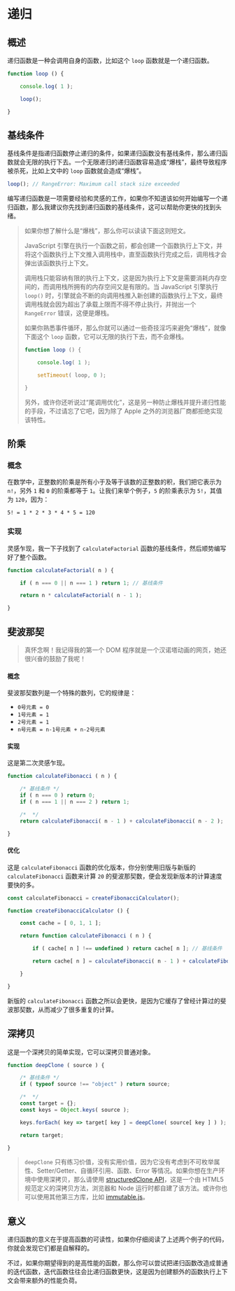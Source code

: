 # 递归

## 概述

递归函数是一种会调用自身的函数，比如这个 `loop` 函数就是一个递归函数。

```js
function loop () {

    console.log( 1 );

    loop();

}
```

## 基线条件

基线条件是指递归函数停止递归的条件，如果递归函数没有基线条件，那么递归函数就会无限的执行下去。一个无限递归的递归函数容易造成“爆栈”，最终导致程序被杀死，比如上文中的 `loop` 函数就会造成“爆栈”。

```js
loop(); // RangeError: Maximum call stack size exceeded
```

编写递归函数是一项需要经验和灵感的工作，如果你不知道该如何开始编写一个递归函数，那么我建议你先找到递归函数的基线条件，这可以帮助你更快的找到头绪。

> 如果你想了解什么是“爆栈”，那么你可以读读下面这则短文。
>
> JavaScript 引擎在执行一个函数之前，都会创建一个函数执行上下文，并将这个函数执行上下文推入调用栈中，直至函数执行完成之后，调用栈才会弹出该函数执行上下文。
>
> 调用栈只能容纳有限的执行上下文，这是因为执行上下文是需要消耗内存空间的，而调用栈所拥有的内存空间又是有限的。当 JavaScript 引擎执行 `loop()` 时，引擎就会不断的向调用栈推入新创建的函数执行上下文，最终调用栈就会因为超出了承载上限而不得不停止执行，并抛出一个 `RangeError` 错误，这便是爆栈。
>
> 如果你熟悉事件循环，那么你就可以通过一些奇技淫巧来避免“爆栈”，就像下面这个 `loop` 函数，它可以无限的执行下去，而不会爆栈。
>
> ```js
> function loop () {
> 
>     console.log( 1 );
> 
>     setTimeout( loop, 0 );
> 
> }
> ```
>
> 另外，或许你还听说过“尾调用优化”，这是另一种防止爆栈并提升递归性能的手段，不过请忘了它吧，因为除了 Apple 之外的浏览器厂商都拒绝实现该特性。

## 阶乘

### 概念

在数学中，正整数的阶乘是所有小于及等于该数的正整数的积，我们把它表示为 `n!`，另外 `1` 和 `0` 的阶乘都等于 `1`。让我们来举个例子，`5` 的阶乘表示为 `5!`，其值为 `120`，因为：

```
5! = 1 * 2 * 3 * 4 * 5 = 120
```

### 实现

灵感乍现，我一下子找到了 `calculateFactorial` 函数的基线条件，然后顺势编写好了整个函数。

```js
function calculateFactorial( n ) {

    if ( n === 0 || n === 1 ) return 1; // 基线条件

    return n * calculateFactorial( n - 1 );

}
```

## 斐波那契

> 真怀念啊！我记得我的第一个 DOM 程序就是一个汉诺塔动画的网页，她还很兴奋的鼓励了我呢！

#### 概念

斐波那契数列是一个特殊的数列，它的规律是：

- `0号元素 = 0`
- `1号元素 = 1`
- `2号元素 = 1`
- `n号元素 = n-1号元素 + n-2号元素`

#### 实现

这是第二次灵感乍现。

```js
function calculateFibonacci ( n ) {

    /* 基线条件 */
    if ( n === 0 ) return 0;
    if ( n === 1 || n === 2 ) return 1;

    /*  */
    return calculateFibonacci( n - 1 ) + calculateFibonacci( n - 2 );

}
```

#### 优化

这是 `calculateFibonacci` 函数的优化版本，你分别使用旧版与新版的 `calculateFibonacci` 函数来计算 `20` 的斐波那契数，便会发现新版本的计算速度要快的多。

```js
const calculateFibonacci = createFibonacciCalculator();

function createFibonacciCalculator () {

    const cache = [ 0, 1, 1 ];

    return function calculateFibonacci ( n ) {

        if ( cache[ n ] !== undefined ) return cache[ n ]; // 基线条件

        return cache[ n ] = calculateFibonacci( n - 1 ) + calculateFibonacci( n - 2 );

    }

}
```

新版的 `calculateFibonacci` 函数之所以会更快，是因为它缓存了曾经计算过的斐波那契数，从而减少了很多重复的计算。

## 深拷贝

这是一个深拷贝的简单实现，它可以深拷贝普通对象。

```js
function deepClone ( source ) {

    /* 基线条件 */
    if ( typeof source !== "object" ) return source;

    /*  */
    const target = {};
    const keys = Object.keys( source );

    keys.forEach( key => target[ key ] = deepClone( source[ key ] ) );

    return target;

}
```

> `deepClone` 只有练习价值，没有实用价值，因为它没有考虑到不可枚举属性、Setter/Getter、自循环引用、函数、Error 等情况。如果你想在生产环境中使用深拷贝，那么请使用 [structuredClone API](https://developer.mozilla.org/zh-CN/docs/Web/API/structuredClone)，这是一个由 HTML5 规范定义的深拷贝方法，浏览器和 Node 运行时都自建了该方法。或许你也可以使用其他第三方库，比如 [immutable.js](https://github.com/immutable-js/immutable-js)。

## 意义

递归函数的意义在于提高函数的可读性，如果你仔细阅读了上述两个例子的代码，你就会发现它们都是自解释的。

不过，如果你期望得到的是高性能的函数，那么你可以尝试把递归函数改造成普通的迭代函数，迭代函数往往会比递归函数更快，这是因为创建额外的函数执行上下文会带来额外的性能负荷。